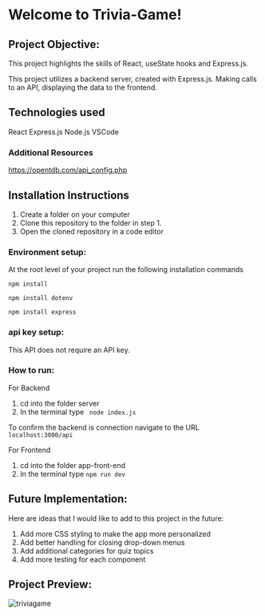 # Welcome to Trivia-Game! 

## Project Objective:

This project highlights the skills of React, useState hooks and Express.js.

This project utilizes a backend server, created with Express.js. Making calls to an API, displaying the data to the frontend.

## Technologies used


React 
Express.js
Node.js
VSCode 

### Additional Resources

https://opentdb.com/api_config.php


## Installation Instructions

1. Create a folder on your computer
2. Clone this repository to the folder in step 1. 
3. Open the cloned repository in a code editor 


### Environment setup: 

At the root level of your project run the following installation commands 

`````````
npm install
`````````
`````````
npm install dotenv
`````````
`````````
npm install express
`````````


### api key setup:

This API does not require an API key. 


### How to run:
For Backend
1. cd into the folder server  
2. In the terminal type ````````` node index.js`````````

To confirm the backend is connection navigate to the URL `````````localhost:3000/api`````````

For Frontend
1. cd into the folder app-front-end
2. In the terminal type ````````` npm run dev `````````


## Future Implementation: 

Here are ideas that I would like to add to this project in the future: 
1. Add more CSS styling to make the app more personalized
2. Add better handling for closing drop-down menus
3. Add additional categories for quiz topics 
4. Add more testing for each component 



## Project Preview: 

![triviagame](https://github.com/user-attachments/assets/879d9d20-edd1-4946-95de-d3770907c0df)



